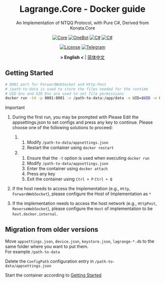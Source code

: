 <div align="center">

# Lagrange.Core - Docker guide

An Implementation of NTQQ Protocol, with Pure C#, Derived from Konata.Core

[![Core](https://img.shields.io/badge/Lagrange-Core-blue)](#)
[![OneBot](https://img.shields.io/badge/Lagrange-OneBot-blue)](#)
[![C#](https://img.shields.io/badge/Core-%20.NET_6-blue)](#)
[![C#](https://img.shields.io/badge/OneBot-%20.NET_7-blue)](#)

[![License](https://img.shields.io/static/v1?label=LICENSE&message=GPL-3.0&color=lightrey)](#)
[![Telegram](https://img.shields.io/endpoint?url=https%3A%2F%2Ftelegram-badge-4mbpu8e0fit4.runkit.sh%2F%3Furl%3Dhttps%3A%2F%2Ft.me%2F%2B6HNTeJO0JqtlNmRl)](https://t.me/+6HNTeJO0JqtlNmRl)

**&gt; English &lt;** | [简体中文](Docker_zh.md)

</div>

## Getting Started

```bash
# 8081 port for ForwardWebSocket and Http-Post
# /path-to-data is used to store the files needed for the runtime
# UID Env and GID Env are used to set file permissions
docker run -td -p 8081:8081 -v /path-to-data:/app/data -e UID=$UID -e GID=$(id -g) ghcr.io/lagrangedev/lagrange.onebot:edge
```

> [!IMPORTANT]
>
> 1. During the first run, you may be prompted with Please Edit the appsettings.json to set configs and press any key to continue. Please choose one of the following solutions to proceed:
>
>    1. 1. Modify `/path-to-data/appsettings.json`
>       2. Restart the container using `docker restart`
>
>    2. 1. Ensure that the `-t` option is used when executing `docker run`
>       2. Modify `/path-to-data/appsettings.json`
>       3. Enter the container using `docker attach`
>       4. Press any key
>       5. Exit the container using `Ctrl + P` `Ctrl + Q`
>
> 2. If the host needs to access the Implementation (e.g., `Http`, `ForwardWebSocket`), please configure the Host of Implementation as `*`
> 3. If the implementation needs to access the host network (e.g., `HttpPost`, `ReverseWebSocket`), please configure the `Host` of implementation to be `host.docker.internal`.

## Migration from older versions

Move `appsettings.json`, `device.json`, `keystore.json`, `lagrange-*.db` to the same folder where you want to put them.  
For example `/path-to-data`

Delete the `ConfigPath` configuration entry in `/path-to-data/appsettings.json`

Start the container according to [Getting Started](#getting-started)
